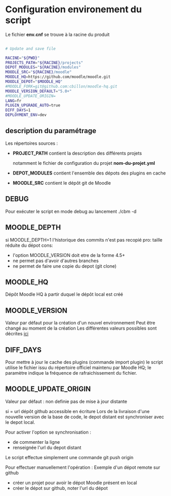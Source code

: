 # Configuration environement du script

Le fichier **env.cnf** se trouve à la racine du produit

```bash
  
# Update and save file

RACINE="${PWD}"
PROJECTS_PATH="${RACINE}/projects"
DEPOT_MODULES="${RACINE}/modules"
MOODLE_SRC="${RACINE}/moodle"
MOODLE_HQ=https://github.com/moodle/moodle.git
MOODLE_DEPOT="$MOODLE_HQ"
#MOODLE_FORK=git@github.com:cbillon/moodle-hq.git
MOODLE_VERSION_DEFAULT="5.0+"
#MOODLE_UPDATE_ORIGIN=
LANG=fr
PLUGIN_UPGRADE_AUTO=true
DIFF_DAYS=1
DEPLOYMENT_ENV=dev
```

## description du paramétrage

Les répertoires sources : 
- **PROJECT_PATH** contient la description des différents projets
  
  notamment le fichier de configuration du projet **nom-du-projet.yml**
- **DEPOT_MODULES** contient l'ensemble des dépots des plugins en cache
- **MOODLE_SRC** contient le dépôt git de Moodle  

## DEBUG

Pour exécuter le script en mode debug  au lancement ./cbm -d

## MOODLE_DEPTH

si MOODLE_DEPTH=1 l'historique des commits n'est pas recopié
pro: taille réduite du dépot
cons: 
- l'option MOODLE_VERSION doit etre de la forme 4.5+
- ne permet pas d'avoir d'autres branches 
- ne permet de faire une copie du depot (git clone)

## MOODLE_HQ

Dépôt Moodle HQ à partir duquel le dépôt local est créé

## MOODLE_VERSION

Valeur par défaut pour la création d'un nouvel environnement
Peut être changé au moment de la création
Les différentes valeurs possibles sont décrites [ici](conf.md)

## DIFF_DAYS

Pour mettre à jour le cache des plugins (commande import plugin) le script utilise le fichier issu du répertoire officiel maintenu par Moodle HQ; le paramètre indique la fréquence de rafraichissement du fichier.

## MOODLE_UPDATE_ORIGIN
Valeur par défaut : non definie  pas de mise à jour distante

si = url dépôt github accessible en écriture 
Lors de la livraison d'une nouvelle version de la base de code, le depot distant est synchroniser avec le depot local.

Pour activer l'option se synchronisation :
- de commenter la ligne 
- renseignée l'url du depot distant

Le script effectue simplement une commande git push origin <nom du projet>

Pour effectuer manuellement l'opération :
Exemple d'un dépot remote sur github
 
- créer un projet pour avoir le dépot Moodle présent en local   
- créer le dépot sur github, noter l'url du dépot
